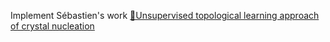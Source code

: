 Implement Sébastien's work [🧷Unsupervised topological learning approach of crystal nucleation](🧷Unsupervised%20topological%20learning%20approach%20of%20crystal%20nucleation.md)
